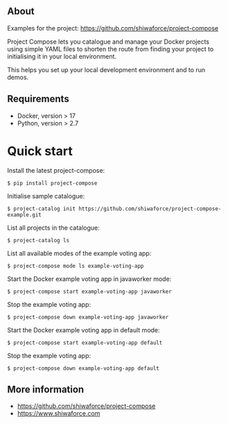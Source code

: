 About
-----

Examples for the project: https://github.com/shiwaforce/project-compose

Project Compose lets you catalogue and manage your Docker projects using
simple YAML files to shorten the route from finding your project to
initialising it in your local environment.

This helps you set up your local development environment and to run
demos.

Requirements
------------

-   Docker, version \> 17
-   Python, version \> 2.7

Quick start
===========

Install the latest project-compose:
```shell
$ pip install project-compose
```

Initialise sample catalogue:
```shell
$ project-catalog init https://github.com/shiwaforce/project-compose-example.git
```

List all projects in the catalogue:
```shell
$ project-catalog ls
```

List all available modes of the example voting app:
```shell
$ project-compose mode ls example-voting-app
```

Start the Docker example voting app in javaworker mode:
```shell
$ project-compose start example-voting-app javaworker
```

Stop the example voting app:
```shell
$ project-compose down example-voting-app javaworker
```

Start the Docker example voting app in default mode:
```shell
$ project-compose start example-voting-app default
```

Stop the example voting app:
```shell
$ project-compose down example-voting-app default
```

More information
-----------------
- https://github.com/shiwaforce/project-compose
- https://www.shiwaforce.com

